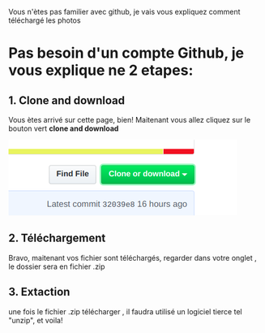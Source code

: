 Vous n'ètes pas familier avec github, je vais vous expliquez comment téléchargé les photos 


# Pas besoin d'un compte Github, je vous explique ne 2 etapes:

## 1. Clone and download

Vous ètes arrivé sur cette page, bien! Maitenant vous allez cliquez sur le bouton vert **clone and download**

![clone](/markdown/down.png)

## 2. Téléchargement

Bravo, maitenant vos fichier sont téléchargés, regarder dans votre onglet , le dossier sera en fichier .zip

## 3. Extaction
 une fois le fichier .zip télécharger , il faudra utilisé un logiciel tierce tel "unzip", et voila!





